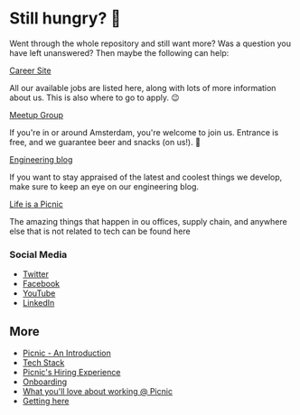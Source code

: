 # Still hungry? 🍔

Went through the whole repository and still want more? Was a question you have left unanswered? Then maybe the following can help:

[Career Site](https://join.picnic.app)

All our available jobs are listed here, along with lots of more information about us. This is also where to go to apply. 😉

[Meetup Group](https://www.meetup.com/Meetinup-Picnic/)

If you're in or around Amsterdam, you're welcome to join us. Entrance is free, and we guarantee beer and snacks (on us!). 🤑

[Engineering blog](https://blog.picnic.nl/)

If you want to stay appraised of the latest and coolest things we develop, make sure to keep an eye on our engineering blog.

[Life is a Picnic](https://medium.com/lifes-a-picnic)

The amazing things that happen in ou offices, supply chain, and anywhere else that is not related to tech can be found here


### Social Media
- [Twitter](https://twitter.com/picnic)
- [Facebook](https://www.facebook.com/picnicNL)
- [YouTube](https://www.youtube.com/channel/UCzFh_J6z9gEeQRVY7S9epGQ)
- [LinkedIn](https://www.linkedin.com/company/picnictechnologies/)

## More

- [Picnic - An Introduction](Intro.md)
- [Tech Stack](Tech_Stack.md)
- [Picnic's Hiring Experience](Hiring_Process.md)
- [Onboarding](onboarding.md)
- [What you'll love about working @ Picnic](What_love_Picnic.md)
- [Getting here](map.md)